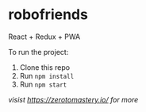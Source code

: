# robofriends
React + Redux + PWA 

To run the project:

1. Clone this repo
2. Run `npm install`
3. Run `npm start`

*visist https://zerotomastery.io/ for more*
